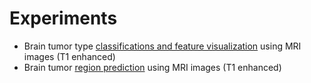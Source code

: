# Experiments

* Brain tumor type [classifications and feature visualization](tumor_type_classification_and_its_implications.html) using MRI images (T1 enhanced)
* Brain tumor [region prediction](region_prediction.html) using MRI images (T1 enhanced)